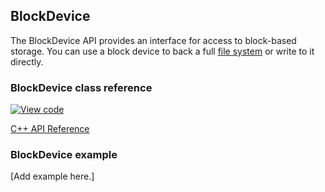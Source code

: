## BlockDevice

The BlockDevice API provides an interface for access to block-based storage. You can use a block device to back a full <a href="https://os.mbed.com/docs/v5.6/reference/contributing-storage.html#contributing-filesystem" target="_blank">file system</a> or write to it directly.

### BlockDevice class reference

[![View code](https://www.mbed.com/embed/?type=library)](https://os.mbed.com/docs/v5.6/mbed-os-api-doxy/class_block_device.html)

<a href="https://github.com/ARMmbed/mbed-os/blob/master/features/filesystem/bd/BlockDevice.h" target="_blank">C++ API Reference</a>

### BlockDevice example

[Add example here.]
